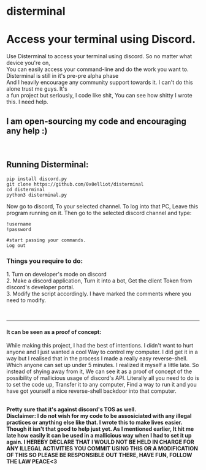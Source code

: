 # disterminal
<h1>Access your terminal using Discord.</h1>
<p>Use Disterminal to access your terminal using discord. So no matter what device you're on,<br>
You can easily access your command-line and do the work you want to. Disterminal is still in it's pre-pre alpha phase<br>
And I heavily encourage any community support towards it. I can't do this alone trust me guys. It's<br>
a fun project but seriously, I code like shit, You can see how shitty I wrote this. I need help.
</p>

<h2>I am open-sourcing my code and encouraging any help :)</h2>
<br>
<h2>Running Disterminal:</h2>


```
pip install discord.py
git clone https://github.com/0x0elliot/disterminal
cd disterminal
python3 disterminal.py
```


Now go to discord, To your selected channel.
To log into that PC, Leave this program running on it. Then go to the selected discord channel and type:

```
!username
!password

#start passing your commands.
Log out
```


<h3>Things you require to do:</h3>
<p>1. Turn on developer's mode on discord<br>
2. Make a discord application, Turn it into a bot, Get the client Token from discord's developer portal.<br>
3. Modify the script accordingly. I have marked the comments where you need to modify.</p>

<br>
<hr>
<h4>It can be seen as a proof of concept:</h4>
<p>While making this project, I had the best of intentions. I didn't want to hurt anyone and I just wanted a cool
Way to control my computer. I did get it in a way but I realised that in the process I made a really easy reverse-shell. Which anyone can set up under 5 minutes. I realized it myself a little late. So instead of shying away from it, We can see it as a proof of concept of the possibility of mallicious usage of discord's API. Literally all you need to do is to set the code up, Transfer it to any computer, Find a way to run it and you have got yourself a nice reverse-shell backdoor into that computer.</p>
<br>
<b>Pretty sure that it's against discord's TOS as well.</b>
<br>
<b>Disclaimer: I do not wish for my code to be assosiciated with any illegal practices or anything else like that. I wrote this to make lives easier. Though it isn't that good to help just yet. As I mentioned earlier, It hit me late how easily it can be used in a mallicious way when I had to set it up again. I HEREBY DECLARE THAT I WOULD NOT BE HELD IN CHARGE FOR ANY ILLEGAL ACTIVITIES YOU COMMIT USING THIS OR A MODIFICATION OF THIS SO PLEASE BE RESPONSIBLE OUT THERE, HAVE FUN, FOLLOW THE LAW PEACE<3</b>
